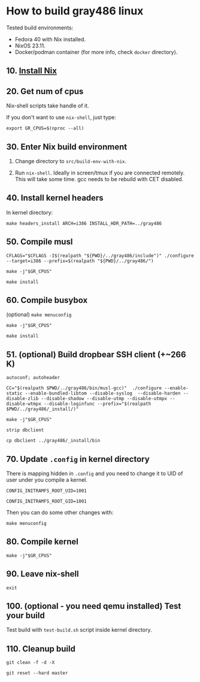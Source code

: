 
How to build gray486 linux
==========================

Tested build environments:

- Fedora 40 with Nix installed.
- NixOS 23.11.
- Docker/podman container (for more info, check `docker` directory).

**10.** [Install Nix](https://nixos.org/manual/nix/stable/installation/installing-binary.html#multi-user-installation)
----------------------------------------------------------------------------------------

**20.** Get num of cpus
-----------------------

Nix-shell scripts take handle of it.

If you don't want to use `nix-shell`, just type:

`export GR_CPUS=$(nproc --all)`

**30.** Enter Nix build environment
-----------------------------------

1. Change directory to `src/build-env-with-nix`.

2. Run `nix-shell`. Ideally in screen/tmux if you are connected remotely. This will take some time. gcc needs to be rebuild with CET disabled.

**40.** Install kernel headers
------------------------------

In kernel directory:

`make headers_install ARCH=i386 INSTALL_HDR_PATH=../gray486`

**50.** Compile musl
--------------------

`CFLAGS="$CFLAGS -I$(realpath "${PWD}/../gray486/include")" ./configure --target=i386 --prefix=$(realpath "${PWD}/../gray486/")`

`make -j"$GR_CPUS"`

`make install`


**60.** Compile busybox
-----------------------

(optional) `make menuconfig`

`make -j"$GR_CPUS"`

`make install`

**51.** (optional) Build dropbear SSH client (+~266 K)
------------------------------------------------------

`autoconf; autoheader`

`CC="$(realpath $PWD/../gray486/bin/musl-gcc)"  ./configure --enable-static --enable-bundled-libtom --disable-syslog  --disable-harden --disable-zlib --disable-shadow --disable-utmp --disable-utmpx --disable-wtmpx --disable-loginfunc --prefix="$(realpath $PWD/../gray486/_install/)"`

`make -j"$GR_CPUS"`

`strip dbclient`

`cp dbclient ../gray486/_install/bin`


**70.** Update `.config` in kernel directory
--------------------------------------------

There is mapping hidden in `.config` and you need to change it
to UID of user under you compile a kernel.

`CONFIG_INITRAMFS_ROOT_UID=1001`

`CONFIG_INITRAMFS_ROOT_GID=1001`

Then you can do some other changes with:

`make menuconfig`

**80.** Compile kernel
----------------------

`make -j"$GR_CPUS"`

**90.** Leave nix-shell
-----------------------

`exit`


**100.** (optional - you need qemu installed) Test your build
------------------------------------------------------------

Test build with `test-build.sh` script inside kernel directory.

**110.** Cleanup build
---------------------

`git clean -f -d -X`

`git reset --hard master`
